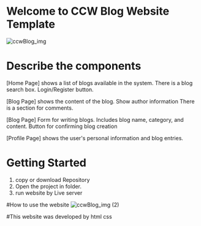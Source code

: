 # Welcome to CCW Blog Website Template
![ccwBlog_img](https://github.com/ChatchawanDew404/CCW_Blog_platform/assets/89406698/5d2bc8c1-11b1-4ee7-a2f0-2bd8cb74601e)

# Describe the components
[Home Page] 
shows a list of blogs available in the system.
There is a blog search box.
Login/Register button.

[Blog Page] 
shows the content of the blog.
Show author information
There is a section for comments.

[Blog Page]
Form for writing blogs.
Includes blog name, category, and content.
Button for confirming blog creation

[Profile Page] 
shows the user's personal information and blog entries.

# Getting Started
1. copy or download Repository
2. Open the project in folder.
3. run website by Live server

#How to use the website
![ccwBlog_img (2)](https://github.com/ChatchawanDew404/CCW_Blog_platform/assets/89406698/524c8d2b-47f2-41be-a1e4-333c1c803180)


#This website was developed by
html
css

